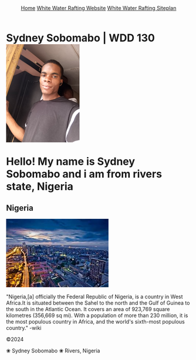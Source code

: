 <!DOCTYPE html>
<html lang="en-US">
<head>
  <meta charset="utf-8">
  <meta name="viewport" content="width=device-width,initial-scale=1.0">
  <title>Sydney Sobomabo | WDD 130</title>
  <meta name="description" content="Sydney Sobomabo's BYU-Idaho WDD130 Course Home page">
  <link rel="stylesheet" href="style.css">
</head>

<body>
  <header>
    <nav>
      <a href="#">Home</a>
      <a href="wwr/">White Water Rafting Website</a>
      <a href="wwr/site-plan-rafting.html">White Water Rafting Siteplan</a>
    </nav>
  </header>
  <main>
    <h1>Sydney Sobomabo | WDD 130</hi>
    <img src="WDD130/images/profile.jpg" alt="Hello, my name is Sydney Sobomabo" width="200">  
    <p>Hello! My name is Sydney Sobomabo and i am from rivers state, Nigeria </p>  
  </main>      
  </aside>
    <h2>Nigeria</h2>
    <img src="WDD130/images/OIP.jpeg" alt="Nigeria">
    <p>"Nigeria,[a] officially the Federal Republic of Nigeria, is a country in West Africa.It is situated between the Sahel to the north and the Gulf of Guinea to the south in the Atlantic Ocean. It covers an area of 923,769 square kilometres (356,669 sq mi). 
     With a population of more than 230 million, it is the most populous country in Africa, and the world's sixth-most populous country." -wiki</p>
 </aside>
 </footer>
    <p>©2024</p> ❀ Sydney Sobomabo ❀ Rivers, Nigeria</p>
  </footer>
</body>

</html>


